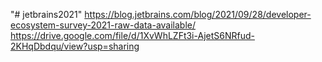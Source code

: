 "# jetbrains2021" 
https://blog.jetbrains.com/blog/2021/09/28/developer-ecosystem-survey-2021-raw-data-available/
https://drive.google.com/file/d/1XvWhLZFt3i-AjetS6NRfud-2KHqDbdqu/view?usp=sharing

